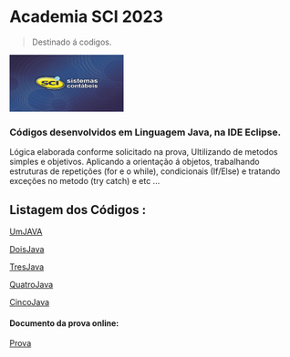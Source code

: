 # Academia SCI 2023

 > Destinado á codigos.
  <img src= "https://github.com/jeffersoncardoso100/Academia-SCI-2023/blob/main/imgs.jpg" width="200" height="100" alt="">
 
 ### Códigos desenvolvidos em Linguagem Java, na IDE Eclipse. 
Lógica elaborada conforme solicitado na prova, Ultilizando de metodos simples e objetivos. Aplicando a orientação á objetos, trabalhando estruturas de repetições (for e o while), condicionais (If/Else) e tratando exceções no metodo (try catch) e etc ...

 
 
 ## Listagem dos Códigos :
 
 [UmJAVA](https://github.com/jeffersoncardoso100/Academia-SCI-2023/blob/main/Codigos%20da%20prova/UmJava.java) 
 
 [DoisJava](https://github.com/jeffersoncardoso100/Academia-SCI-2023/blob/main/Codigos%20da%20prova/DoisJava.java)
 
 [TresJava](https://github.com/jeffersoncardoso100/Academia-SCI-2023/blob/main/Codigos%20da%20prova/TresJava.java)
 
 [QuatroJava](https://github.com/jeffersoncardoso100/Academia-SCI-2023/blob/main/Codigos%20da%20prova/QuatroJava.java)
 
 [CincoJava](https://github.com/jeffersoncardoso100/Academia-SCI-2023/blob/main/Codigos%20da%20prova/CincoJava.java)
 
 #### Documento da prova online:
 [Prova](https://github.com/jeffersoncardoso100/Academia-SCI-2023/blob/main/Prova%20Online%20Academia%20SCI%202023.docx.pdf)
